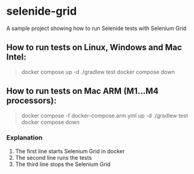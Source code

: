 # selenide-grid
A sample project showing how to run Selenide tests with Selenium Grid

## How to run tests on Linux, Windows and Mac Intel:

> docker compose up -d
> ./gradlew test
> docker compose down

## How to run tests on Mac ARM (M1...M4 processors):

> docker compose -f docker-compose.arm.yml up -d
> ./gradlew test
> docker compose down

### Explanation
1. The first line starts Selenium Grid in docker
2. The second line runs the tests
3. The third line stops the Selenium Grid
